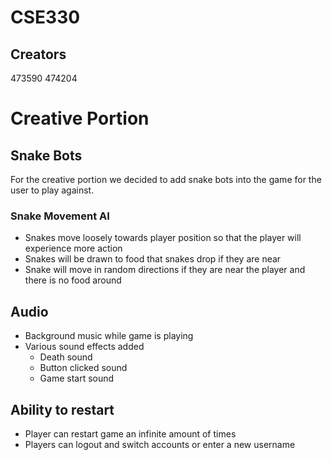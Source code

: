 # CSE330

## Creators
473590
474204

# Creative Portion

## Snake Bots
For the creative portion we decided to add snake bots into the game for the user to play against.

### Snake Movement AI
 - Snakes move loosely towards player position so that the player will experience more action
 - Snakes will be drawn to food that snakes drop if they are near
 - Snake will move in random directions if they are near the player and there is no food around

## Audio 
 - Background music while game is playing
 - Various sound effects added
    * Death sound
    * Button clicked sound
    * Game start sound

## Ability to restart
 - Player can restart game an infinite amount of times
 - Players can logout and switch accounts or enter a new username